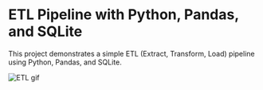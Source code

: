 # ETL Pipeline with Python, Pandas, and SQLite

This project demonstrates a simple ETL (Extract, Transform, Load) pipeline using Python, Pandas, and SQLite.

![ETL gif](https://github.com/user-attachments/assets/ba915c4c-3c61-489f-b0e1-065f508083e7)
